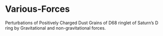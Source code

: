 # Various-Forces
Perturbations of Positively Charged Dust Grains of D68 ringlet of Saturn’s D ring by Gravitational and non-gravitational forces.
